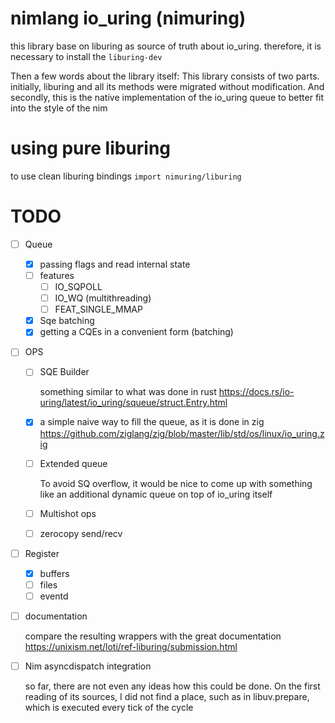 # nimlang io_uring (nimuring)

this library base on liburing as source of truth about io_uring.
therefore, it is necessary to install the `liburing-dev`

Then a few words about the library itself:
This library consists of two parts.
initially, liburing and all its methods were migrated without modification.
And secondly, this is the native implementation of the io_uring queue
to better fit into the style of the nim


# using pure liburing

to use clean liburing bindings `import nimuring/liburing`

# TODO

- [ ] Queue
  - [x] passing flags and read internal state
  - [ ] features
    - [ ] IO_SQPOLL
    - [ ] IO_WQ (multithreading)
    - [ ] FEAT_SINGLE_MMAP
  - [x] Sqe batching
  - [x] getting a CQEs in a convenient form (batching)

- [ ] OPS
  - [ ] SQE Builder
       
       something similar to what was done in rust
       https://docs.rs/io-uring/latest/io_uring/squeue/struct.Entry.html
  - [x] a simple naive way to fill the queue, as it is done in zig
        https://github.com/ziglang/zig/blob/master/lib/std/os/linux/io_uring.zig
  - [ ] Extended queue
    
    To avoid SQ overflow, it would be nice to come up with something like an additional dynamic queue on top of io_uring itself
  - [ ] Multishot ops
  - [ ] zerocopy send/recv

- [ ] Register
  - [x] buffers
  - [ ] files
  - [ ] eventd

- [ ] documentation
  
  compare the resulting wrappers with the great documentation
  https://unixism.net/loti/ref-liburing/submission.html

- [ ] Nim asyncdispatch integration
  
  so far, there are not even any ideas how this could be done.
  On the first reading of its sources, I did not find a place,
  such as in libuv.prepare, which is executed every tick of the cycle

